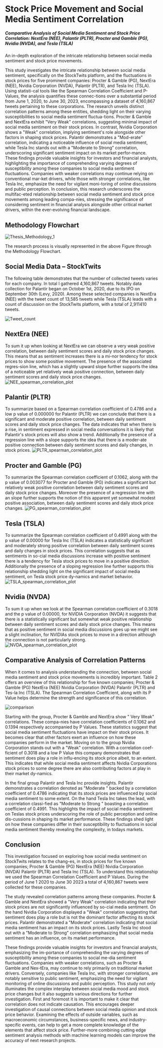 # Stock Price Movement and Social Media Sentiment Correlation
##### Comparative Analysis of Social Media Sentiment and Stock Price Correlation: NextEra (NEE), Palantir (PLTR), Procter and Gamble (PG), Nvidia (NVDA), and Tesla (TSLA)
An in-depth exploration of the intricate relationship between social media sentiment and stock price movements.

This study investigates the intricate relationship between social media sentiment, specifically on the StockTwits platform, and the fluctuations in stock prices for five prominent companies: Procter & Gamble (PG), NextEra (NEE), Nvidia Corporation (NVDA), Palantir (PLTR), and Tesla Inc (TSLA). Using statisti-cal tools like the Spearman Correlation Coefficient and P-Values, the analysis quantifies these connec-tions over a substantial period from June 1, 2020, to June 30, 2023, encompassing a dataset of 4,160,867 tweets pertaining to these corporations. The research unveils distinct correlation patterns among these entities, shedding light on their varying susceptibilities to social media sentiment fluctua-tions. Procter & Gamble and NextEra exhibit "Very Weak" correlations, suggesting minimal impact of social media sentiment on their stock prices. In contrast, Nvidia Corporation shows a "Weak" correlation, implying sentiment's role alongside other factors in shaping stock prices. Palantir demonstrates a "Mod-erate" correlation, indicating a noticeable influence of social media sentiment, while Tesla Inc stands out with a "Moderate to Strong" correlation, underscoring significant sentiment impact on its market perfor-mance. These findings provide valuable insights for investors and financial analysts, highlighting the importance of comprehending varying degrees of susceptibility among these companies to social media sentiment fluctuations. Companies with weaker correlations may continue relying on conventional mar-ket drivers, while those with stronger correlations, like Tesla Inc, emphasize the need for vigilant moni-toring of online discussions and public perception. In conclusion, this research underscores the multifac-eted relationship between social media sentiment and stock price movements among leading compa-nies, stressing the significance of considering sentiment in financial analysis alongside other critical market drivers, within the ever-evolving financial landscape.

## Methodology Flowchart
![Thesis_Methodology_1](https://github.com/1010sb/StockSentimentAnalysis/assets/96765388/0247ddaf-149e-4d03-9052-7c27b342561c)


 
The research process is visually represented in the above Figure through the Methodology Flowchart.
## Social Media Data – StockTwits

The following table demonstrates that the number of collected tweets varies for each company. In total I gathered 4,160,867 tweets. Notably data collection for Palantir began on October 1st, 2020, due to its IPO on September 30th (Levy, 2020). Among these selected companies is NextEra (NEE) with the tweet count of 13,585 tweets while Tesla (TSLA) leads with a count of discussion on the StockTwits platform, with a total of 2,911410 tweets.

![Tweet_count](https://github.com/1010sb/StockSentimentAnalysis/assets/96765388/67e667cc-8744-4557-8fc8-33f430d18bcb)

## NextEra (NEE)

To sum it up when looking at NextEra we can observe a very weak positive correlation, between daily sentiment scores and daily stock price changes. This means that as sentiment increases there is a mi-nor tendency for stock prices to show some positive movement. The presence of the associated regres-sion line, which has a slightly upward slope further supports the idea of a noticeable yet relatively weak positive connection, between daily sentiment scores and daily stock price changes.
![NEE_spearman_correlation_plot](https://github.com/1010sb/StockSentimentAnalysis/assets/96765388/3ba5faff-a3c8-46e3-990c-dd3a3391b258)

## Palantir (PLTR)
To summarize based on a Spearman correlation coefficient of 0.4786 and a low p value of 0.000000 for Palantir (PLTR) we can conclude that there is a significant and moderate positive correlation, between daily sentiment scores and daily stock price changes. The data indicates that when there is a rise, in sentiment expressed in social media conversations it is likely that Palantir's stock prices will also show a trend. Additionally the presence of a regression line with a slope supports the idea that there is a moder-ate positive connection between daily sentiment scores and daily changes, in stock prices.
![PLTR_spearman_correlation_plot](https://github.com/1010sb/StockSentimentAnalysis/assets/96765388/63d378d8-b43e-499e-994a-5db1841dea69)

## Procter and Gamble (PG)
To summarize the Spearman correlation coefficient of 0.1062, along with the p value of 0.003077 for Procter and Gamble (PG) indicates a significant but relatively weak positive correlation between daily sentiment scores and daily stock price changes. Moreover the presence of a regression line with an slope further supports the notion of this apparent yet somewhat modest positive association, between daily sentiment scores and daily stock price changes.
![PG_spearman_correlation_plot](https://github.com/1010sb/StockSentimentAnalysis/assets/96765388/17c97188-9b20-4895-bba8-d71f6520c111)

## Tesla (TSLA)
To summarize the Spearman correlation coefficient of 0.4991 along with the p value of 0.00000 for Tesla Inc (TSLA) indicates a statistically significant and moderately strong positive correlation between daily sentiment scores and daily changes in stock prices. This correlation suggests that as sentiments in so-cial media discussions increase with positive sentiment there is a tendency for Tesla stock prices to move in a positive direction. Additionally the presence of a sloping regression line further supports this relationship shedding light on the significant impact of social media sentiment, on Tesla stock price dy-namics and market behavior.
![TSLA_spearman_correlation_plot](https://github.com/1010sb/StockSentimentAnalysis/assets/96765388/39313288-567b-4aa7-a2a5-4ac24671f59d)

## Nvidia (NVDA)
To sum it up when we look at the Spearman correlation coefficient of 0.3018 and the p value of 0.00000, for NVIDIA Corporation (NVDA) it suggests that there is a statistically significant but somewhat weak positive relationship between daily sentiment scores and daily stock price changes. This means that as positive sentiment in social media discussions goes up we might see a slight inclination, for NVIDIAs stock prices to move in a direction although the connection is not particularly strong.
![NVDA_spearman_correlation_plot](https://github.com/1010sb/StockSentimentAnalysis/assets/96765388/5c4beb8b-5474-4426-942d-7e06aabc1ec0)

## Comparative Analysis of Correlation Patterns
When it comes to analysis understanding the connection, between social media sentiment and stock price movements is incredibly important. Table 2 offers an overview of this relationship for five known companies; Procter & Gamble (PG) NextEra (NEE) Nvidia Corporation (NVDA) Palantir (PLTR) and Tes-la Inc (TSLA). The Spearman Correlation Coefficient, along with its P Value helps determine the strength and significance of this correlation.

![comparison](https://github.com/1010sb/StockSentimentAnalysis/assets/96765388/7ca8a5a5-b98e-4e40-8c19-686983cdb7f7)

Starting with the group, Procter & Gamble and NextEra show " Very Weak" correlations. These compa-nies have correlation coefficients of 0.1062 and 0.1394 respectively accompanied by P Values. These statistics suggest that social media sentiment fluctuations have impact on their stock prices. It becomes clear that other factors exert an influence on how these companies perform in the market.
Moving on to the group Nvidia Corporation stands out with a "Weak" correlation. With a correlation coef-ficient of 0.3018 and a low P Value this company demonstrates that sentiment does play a role in influ-encing its stock price albeit, to an extent. This indicates that while social media sentiment affects Nvidia Corporations stock prices to some degree there are also contributing factors at play in their market dy-namics.

In the final group Palantir and Tesla Inc provide insights. Palantir demonstrates a correlation denoted as "Moderate " backed by a correlation coefficient of 0.4786 indicating that its stock prices are influenced by social media sentiment to some extent. On the hand Tesla Inc takes the lead, with a correlation classi-fied as "Moderate to Strong " boasting a correlation coefficient of 0.4991. This highlights the impact of social media sentiment on Teslas stock prices underscoring the role of public perception and online dis-cussions in shaping its market performance. These findings shed light on how these companies differ in their susceptibility to fluctuations in social media sentiment thereby revealing the complexity, in todays markets.

## Conclusion
This investigation focused on exploring how social media sentiment on StockTwits relates to the chang-es, in stock prices for five known companies; Procter & Gamble (PG) NextEra (NEE) Nvidia Corporation (NVDA) Palantir (PLTR) and Tesla Inc (TSLA). To understand this relationship we used the Spearman Correlation Coefficient and P Values. During the period of June 1 2020 to June 30 2023 a total of 4,160,867 tweets were collected for these companies.

The study revealed correlation patterns among these companies. Procter & Gamble and NextEra showed a "Very Weak" correlation indicating that their stock prices are not significantly influenced by so-cial media sentiment. On the hand Nvidia Corporation displayed a "Weak" correlation suggesting that sentiment does play a role but is not the dominant factor affecting its stock prices. Palantir demonstrated a "Moderate" correlation indicating that social media sentiment has an impact on its stock prices. Lastly Tesla Inc stood out with a "Moderate to Strong" correlation emphasizing that social media sentiment has an influence, on its market performance.

These findings provide valuable insights for investors and financial analysts, emphasizing the im-portance of comprehending the varying degrees of susceptibility among these companies to social me-dia sentiment fluctuations. Companies with weaker correlations, such as Procter & Gamble and Nex-tEra, may continue to rely primarily on traditional market drivers. Conversely, companies like Tesla Inc, with stronger correlations, are notably sensitive to public sentiment, emphasizing the need for vigilant monitoring of online discussions and public perception.
This study not only illuminates the complex interplay between social media mood and stock price changes but it also suggests various directions for further investigation. First and foremost it is important to make it clear that correlation does not indicate causation. This encourages deeper investigation of causal connections between social media opinion and stock price behavior. Examining the effects of outside variables, such as macroeconomic circumstances, business-specific news, and industry-specific events, can help to get a more complete knowledge of the elements that affect stock price. Further-more combining cutting edge sentiment analysis methods with machine learning models can improve the accuracy of next research projects.



